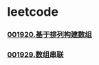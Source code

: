 # leetcode

### []()
### []()
### [001920.基于排列构建数组](https://github.com/vjudge/leetcode/tree/master/001801-002000/001920.基于排列构建数组)
### []()
### [001929.数组串联](https://github.com/vjudge/leetcode/tree/master/001801-002000/001929.数组串联)
### []()
### []()
### []()
